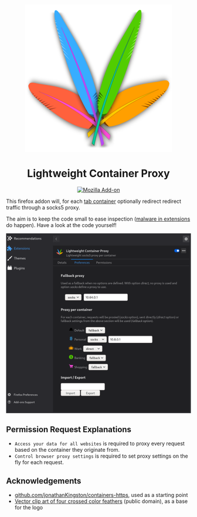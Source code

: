 <div align=center>
  
![logo](logo.svg)

# Lightweight Container Proxy

[![Mozilla Add-on](https://img.shields.io/amo/v/lightweight-container-proxy-02?color=blueviolet&label=Get%20it%20now%21&logo=firefox&style=for-the-badge)](https://addons.mozilla.org/en-US/firefox/addon/lightweight-container-proxy-02/?utm_source=github.com&utm_medium=shield)
</div>

This firefox addon will, for each [tab container](https://addons.mozilla.org/en-GB/firefox/addon/multi-account-containers/) optionally redirect redirect traffic through a socks5 proxy.

The aim is to keep the code small to ease inspection ([malware in extensions](https://lwn.net/Articles/846272/) do happen). Have a look at the code yourself!

![Settings page](./img/screenshot.png)

## Permission Request Explanations

- `Access your data for all websites` is required to proxy every request based on the container they originate from.
- `Control browser proxy settings` is required to set proxy  settings on the fly for each request.

## Acknowledgements

- [github.com/jonathanKingston/containers-https](https://github.com/jonathanKingston/containers-https), used as a starting point
- [Vector clip art of four crossed color feathers](https://publicdomainvectors.org/en/free-clipart/Vector-clip-art-of-four-crossed-color-feathers/31643.html) (public domain), as a base for the logo
